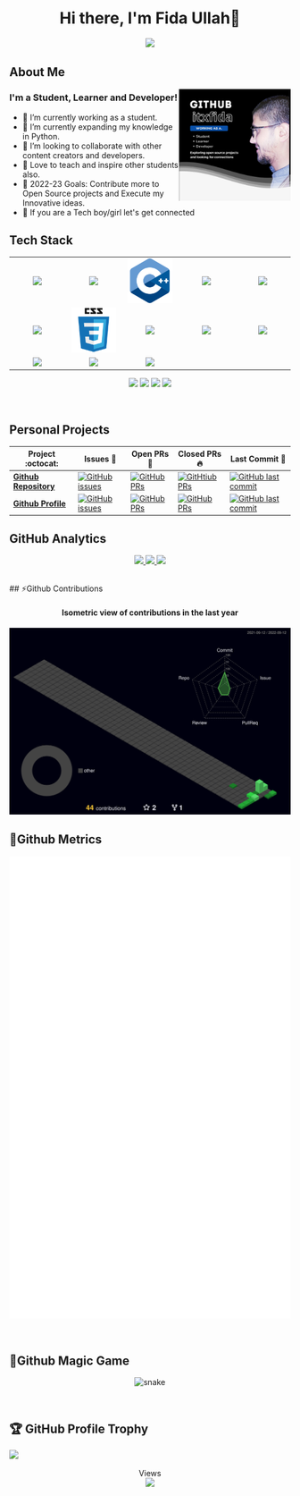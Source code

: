 <body>
  <div align="center">
    <h1> Hi there, I'm Fida Ullah👋<a href="#"></h1>
  </div>
<p align="center">
<a href="https://github.com/itfida"><img src="https://readme-typing-svg.herokuapp.com?lines=A+Student;A+Learner;Frontend+Developer;Backend+Developer&center=true&width=500&height=50"></a>
	

 ## About Me
<img align="right" alt="" src="github.jpg" width="200" />
	
### I'm a Student, Learner and Developer!
- 🔭 I’m currently working as a student.
- 🌱 I’m currently expanding my knowledge in Python.
- 👯 I’m looking to collaborate with other content creators and developers.
- 📢 Love to teach and inspire other students also.
- 🥅 2022-23 Goals: Contribute more to Open Source projects and Execute my Innovative ideas.
- 💎 If you are a Tech boy/girl let's get connected  
 

<h2>Tech Stack</h2>

<table width="100">
<tr>
    <td align='center' width="200">
        <img src="https://github.com/abranhe/programming-languages-logos/blob/master/src/javascript/javascript.svg" width="80">
    </td>

  <td align='center' width="200">
        <img src="https://www.jing.fm/clipimg/full/53-537670_python-png-file-python-logo-png.png"  width="80">
    </td>
 <td align='center' width="200">
        <img src="https://github.com/devicons/devicon/blob/master/icons/cplusplus/cplusplus-original.svg" width="80">
    </td>
 <td align='center' width="200">
        <img src="https://git-scm.com/images/logos/1color-darkbg@2x.png" width="100">
    </td>
 <td align='center' width="200">
        <img src="https://www.vectorlogo.zone/logos/reactjs/reactjs-ar21.svg">
    </td>
 
</tr>
 
<tr>
    <td align='center'>
        <img src="https://upload.wikimedia.org/wikipedia/commons/thumb/3/38/HTML5_Badge.svg/600px-HTML5_Badge.svg.png"  width="80">
    </td>
    <td align='center'>
        <img src="https://raw.githubusercontent.com/devicons/devicon/0d6c64dbbf311879f7d563bfc3ccf559f9ed111c/icons/css3/css3-original-wordmark.svg" width="80">
    </td>
 <td align='center'>
        <img src="https://github.com/bestofjs/bestofjs-webui/blob/master/public/logos/vscode.svg" width="80">
    </td>
     <td align='center'>
        <img src="https://download.logo.wine/logo/Microsoft_Azure/Microsoft_Azure-Logo.wine.png">
    </td>
    <td align='center'>
        <img src="https://upload.wikimedia.org/wikipedia/commons/e/e5/TensorFlow_Logo_with_text.png">
    </td>
</tr>
 
<tr>
    <td align='center'>
        <img src="https://www.djangoproject.com/m/img/logos/django-logo-negative.png">
    </td>
  
  <td align='center'>
        <img src="https://download.logo.wine/logo/MySQL/MySQL-Logo.wine.png" >
    </td>
    <td align='center'>
        <img src="https://encrypted-tbn0.gstatic.com/images?q=tbn:ANd9GcQ4tQ6ZxMVlObIH08ozYIuAgzbirwoLN5gPPcbd94BLkA72Bvv0gBXSxNrOCaNGHAaoG14&usqp=CAU" width="80">
    </td>
</tr>
    
</table>
</p>
<p align="center">
<a href="https://www.linkedin.com/in/FidaUk-Marwat/"><img src="https://img.shields.io/badge/-FidaUk%20Marwat-0077B5?style=flat&logo=Linkedin&logoColor=white"/></a>
<a href="mailto:fidaukmarwat@gmail.com"><img src="https://img.shields.io/badge/-fidaukmarwat@gmail.com-D14836?style=flat&logo=Gmail&logoColor=white"/></a>
<a href="https://www.instagram.com/fidaukmarwat/"><img src="https://img.shields.io/badge/-@fidaukmarwat-E4405F?style=flat&logo=Instagram&logoColor=white"/></a>
<a href="https://leetcode.com/itxfida/"><img src="https://img.shields.io/badge/-/itxfida-e8b519?style=flat&logo=leetcode&logoColor=black"/></a>
 </p>
 
<br>

## Personal Projects

|      Project :octocat:   |     Issues :bug:   | Open PRs :bell:  | Closed PRs :fire:  | Last Commit 🚩
|-------------|-------------------|---|---| ----|
| [**Github Repository**](https://github.com/itxfida/itxfida) | [![GitHub issues](https://img.shields.io/github/issues/itxfida/itxfida?color=green&logo=github&style=flat)](https://github.com/itxfida/itxfida/issues) | [![GitHub PRs](https://img.shields.io/github/issues-pr/itxfida/itxfida?style=flat&logo=github)](https://github.com/itxfida/itxfida/pulls)  | [![GitHtiub PRs](https://img.shields.io/github/issues-pr-closed/itxfida/itxfida?style=flat&color=critical&logo=github)](https://github.com/itxfida/transcript_summary/pulls?q=is%3Apr+is%3Aclosed)  |[![GitHub last commit](https://img.shields.io/github/last-commit/itxfida/itxfida?color=blue&logo=github&style=flat)](https://github.com/saadfareed/transcript_summary/commits/) |
| [**Github Profile**](https://github.com/itxfida/itxfida) | [![GitHub issues](https://img.shields.io/github/issues/itxfida/itxfida?color=green&logo=github&style=flat)](https://github.com/itxfida/itxfida/pulls) | [![GitHub PRs](https://img.shields.io/github/issues-pr/itxfida/itxfida?style=flat&logo=github)](https://github.com/itxfida/itxfida/pulls)  | [![GitHub PRs](https://img.shields.io/github/issues-pr-closed/itxfida/itxfida?style=flat&color=critical&logo=github)](https://github.com/itxfida/itxfida/pulls?q=is%3Apr+is%3Aclosed)   |[![GitHub last commit](https://img.shields.io/github/last-commit/itxfida/itxfida?color=blue&logo=github&style=flat)](https://github.com/itxfida/itxfida/commits/) |

 <h2>GitHub Analytics
 </h2>

<p align="center">
<a href="https://github.com/itxfida">
  <img height="180em" src="https://github-readme-stats.vercel.app/api?username=itxfida&show_icons=true&theme=algolia&include_all_commits=true&count_private=true"/>
  <img height="180em" src="https://github-readme-stats-eight-theta.vercel.app/api/top-langs/?username=itxfida&layout=compact&langs_count=8&theme=algolia"/>
</a>
  <img width="70%" src="https://github-readme-streak-stats.herokuapp.com/?user=itxfida&show_icons=true&locale=en&layout=demo&theme=algolia" />
</p>
</p>
<br>
## ⚡️Github Contributions
	
<h4 align="center">Isometric view of contributions in the last year</h4>
<p align="center">
	<a href="./profile-3d-contrib/profile-night-green.svg">
		<img width="900em" src="./profile-3d-contrib/profile-night-green.svg">
	</a>
</p>


## 🚀Github Metrics
<p align="center">
	<img width="625em" src="https://github.com/itxfida/itxfida/blob/main/github-metrics.svg" />
</p>
<br>

## 🐛Github Magic Game
<p align="center">
  <img src="https://github.com/itxfida/itxfida/raw/output/github-contribution-grid-snake.svg" alt="snake"></center>
</p>
<br>
<h2 >🏆 GitHub Profile Trophy</h2>
<p>
<a href="https://github.com/itxfida">
  <img src="https://github-profile-trophy.vercel.app/?username=itxfida&theme=matrix&column=8&margin-w=15&margin-h=15"/>

</a>
</p>
<p align="center"> 
  Views<br>
  <img src="https://profile-counter.glitch.me/itxfida/count.svg" />
</p>

